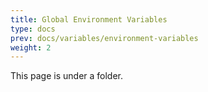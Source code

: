 ```yaml
---
title: Global Environment Variables
type: docs
prev: docs/variables/environment-variables
weight: 2
---
```


This page is under a folder.
